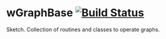 
# wGraphBase [![Build Status](https://travis-ci.org/Wandalen/wGraphBase.svg?branch=master)](https://travis-ci.org/Wandalen/wGraphBase)

Sketch. Collection of routines and classes to operate graphs. 

















































